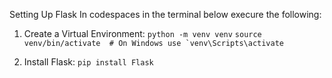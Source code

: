 Setting Up Flask
In codespaces in the terminal below execure the following:

1. Create a Virtual Environment:
``python -m venv venv``
``source venv/bin/activate  # On Windows use `venv\Scripts\activate``

2. Install Flask:
``pip install Flask``

